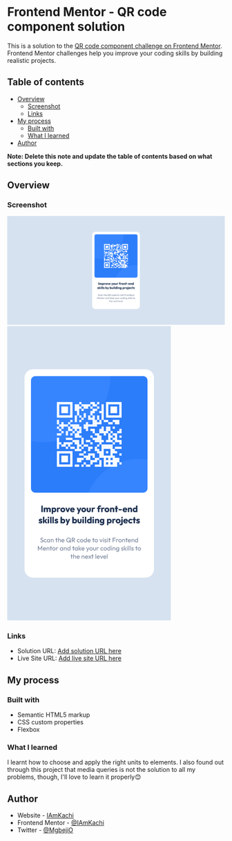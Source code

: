 # Frontend Mentor - QR code component solution

This is a solution to the [QR code component challenge on Frontend Mentor](https://www.frontendmentor.io/challenges/qr-code-component-iux_sIO_H). Frontend Mentor challenges help you improve your coding skills by building realistic projects. 

## Table of contents

- [Overview](#overview)
  - [Screenshot](#screenshot)
  - [Links](#links)
- [My process](#my-process)
  - [Built with](#built-with)
  - [What I learned](#what-i-learned)
- [Author](#author)

**Note: Delete this note and update the table of contents based on what sections you keep.**

## Overview

### Screenshot

![](./images/desktop-finished.png)
![](./images/mobile-finished.png)

### Links

- Solution URL: [Add solution URL here](https://your-solution-url.com)
- Live Site URL: [Add live site URL here](https://your-live-site-url.com)

## My process

### Built with

- Semantic HTML5 markup
- CSS custom properties
- Flexbox

### What I learned
I learnt how to choose and apply the right units to elements. I also found out through this project that media queries is not the solution to all my problems, though, I'll love to learn it properly😊

## Author

- Website - [IAmKachi](https://www.your-site.com)
- Frontend Mentor - [@IAmKachi](https://www.frontendmentor.io/profile/IAmKachi)
- Twitter - [@MgbejiO](https://www.twitter.com/MgbejiO)
